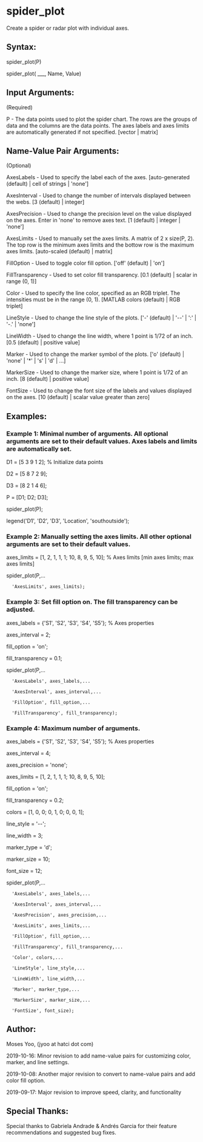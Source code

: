 # spider_plot
Create a spider or radar plot with individual axes.

## Syntax:
  spider_plot(P)
  

  spider_plot( ___, Name, Value)

## Input Arguments:
  (Required)
  
  P                - The data points used to plot the spider chart. The
                     rows are the groups of data and the columns are the
                     data points. The axes labels and axes limits are
                     automatically generated if not specified.
                     [vector | matrix]

## Name-Value Pair Arguments:
  (Optional)
  
  AxesLabels       - Used to specify the label each of the axes.
                     [auto-generated (default) | cell of strings | 'none']

  AxesInterval     - Used to change the number of intervals displayed
                     between the webs.
                     [3 (default) | integer]

  AxesPrecision    - Used to change the precision level on the value
                     displayed on the axes. Enter in 'none' to remove
                     axes text.
                     [1 (default) | integer | 'none']

  AxesLimits       - Used to manually set the axes limits. A matrix of
                     2 x size(P, 2). The top row is the minimum axes
                     limits and the bottow row is the maximum axes limits.
                     [auto-scaled (default) | matrix]

  FillOption       - Used to toggle color fill option.
                     ['off' (default) | 'on']

  FillTransparency - Used to set color fill transparency.
                     [0.1 (default) | scalar in range (0, 1)]
                     
  Color            - Used to specify the line color, specified as an RGB
                     triplet. The intensities must be in the range (0, 1).
                     [MATLAB colors (default) | RGB triplet]

  LineStyle        - Used to change the line style of the plots.
                     ['-' (default) | '--' | ':' | '-.' | 'none']

  LineWidth        - Used to change the line width, where 1 point is 
                     1/72 of an inch.
                     [0.5 (default) | positive value]

  Marker           - Used to change the marker symbol of the plots.
                     ['o' (default) | 'none' | '*' | 's' | 'd' | ...]

  MarkerSize       - Used to change the marker size, where 1 point is
                     1/72 of an inch.
                     [8 (default) | positive value]
                     
  FontSize         - Used to change the font size of the labels and
                     values displayed on the axes.
                     [10 (default) | scalar value greater than zero]

## Examples:
  ### Example 1: Minimal number of arguments. All optional arguments are set to their default values. Axes labels and limits are automatically set.

  D1 = [5 3 9 1 2];   % Initialize data points
  
  D2 = [5 8 7 2 9];
  
  D3 = [8 2 1 4 6];
  
  P = [D1; D2; D3];
  
  spider_plot(P);
  
  legend('D1', 'D2', 'D3', 'Location', 'southoutside');

  ### Example 2: Manually setting the axes limits. All other optional arguments are set to their default values.

  axes_limits = [1, 2, 1, 1, 1; 10, 8, 9, 5, 10]; % Axes limits [min axes limits; max axes limits]
  
  spider_plot(P,...
  
      'AxesLimits', axes_limits);

  ### Example 3: Set fill option on. The fill transparency can be adjusted.

  axes_labels = {'S1', 'S2', 'S3', 'S4', 'S5'}; % Axes properties
  
  axes_interval = 2;
  
  fill_option = 'on';
  
  fill_transparency = 0.1;
  
  spider_plot(P,...
  
      'AxesLabels', axes_labels,...
      
      'AxesInterval', axes_interval,...
      
      'FillOption', fill_option,...
      
      'FillTransparency', fill_transparency);

  ### Example 4: Maximum number of arguments.

  axes_labels = {'S1', 'S2', 'S3', 'S4', 'S5'}; % Axes properties
  
  axes_interval = 4;
  
  axes_precision = 'none';
  
  axes_limits = [1, 2, 1, 1, 1; 10, 8, 9, 5, 10];
  
  fill_option = 'on';
  
  fill_transparency = 0.2;
  
  colors = [1, 0, 0; 0, 1, 0; 0, 0, 1];
  
  line_style = '--';
  
  line_width = 3;
  
  marker_type = 'd';
  
  marker_size = 10;
  
  font_size = 12;
  
  spider_plot(P,...
  
      'AxesLabels', axes_labels,...
      
      'AxesInterval', axes_interval,...
      
      'AxesPrecision', axes_precision,...
      
      'AxesLimits', axes_limits,...
      
      'FillOption', fill_option,...
      
      'FillTransparency', fill_transparency,...
      
      'Color', colors,...
      
      'LineStyle', line_style,...
      
      'LineWidth', line_width,...
      
      'Marker', marker_type,...
      
      'MarkerSize', marker_size,...
      
      'FontSize', font_size);

## Author:
  Moses Yoo, (jyoo at hatci dot com)
  
  2019-10-16: Minor revision to add name-value pairs for customizing color, marker, and line settings.
  
  2019-10-08: Another major revision to convert to name-value pairs and add color fill option.
  
  2019-09-17: Major revision to improve speed, clarity, and functionality

## Special Thanks:
  Special thanks to Gabriela Andrade & Andrés Garcia for their feature recommendations and suggested bug fixes.
